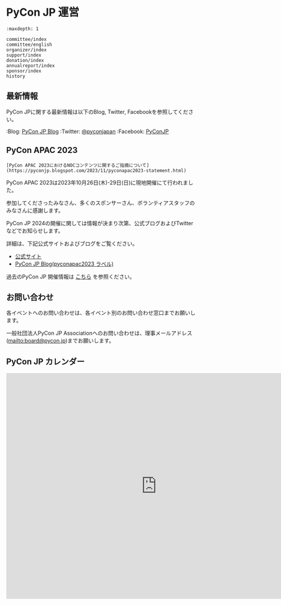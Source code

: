 # PyCon JP 運営

```{toctree}
:maxdepth: 1

committee/index
committee/english
organizer/index
support/index
donation/index
annualreport/index
sponsor/index
history
```

## 最新情報

PyCon JPに関する最新情報は以下のBlog, Twitter, Facebookを参照してください。

:Blog: [PyCon JP Blog](http://pyconjp.blogspot.jp/)
:Twitter: [@pyconjapan](https://twitter.com/pyconjapan)
:Facebook: [PyConJP](http://www.facebook.com/PyConJP)

## PyCon APAC 2023

```{admonition} お知らせ
[PyCon APAC 2023におけるNOCコンテンツに関するご指摘について](https://pyconjp.blogspot.com/2023/11/pyconapac2023-statement.html)
```

PyCon APAC 2023は2023年10月26日(木)-29日(日)に現地開催にて行われました。

参加してくださったみなさん、多くのスポンサーさん、ボランティアスタッフのみなさんに感謝します。

PyCon JP 2024の開催に関しては情報が決まり次第、公式ブログおよびTwitterなどでお知らせします。

詳細は、下記公式サイトおよびブログをご覧ください。

- [公式サイト](https://2023-apac.pycon.jp/)
- [PyCon JP Blog(pyconapac2023 ラベル)](https://pyconjp.blogspot.com/search/label/pyconapac2023)

過去のPyCon JP 開催情報は [こちら](https://www.pycon.jp/organizer/index.html) を参照ください。

## お問い合わせ

各イベントへのお問い合わせは、各イベント別のお問い合わせ窓口までお願いします。

一般社団法人PyCon JP Associationへのお問い合わせは、理事メールアドレス(<mailto:board@pycon.jp>)までお願いします。

## PyCon JP カレンダー

<iframe src="https://www.google.com/calendar/embed?src=bsn2855fnbngs1itml66l28ml8%40group.calendar.google.com&ctz=Asia/Tokyo" style="border: 0" width="800" height="600" frameborder="0" scrolling="no"></iframe>
